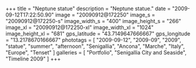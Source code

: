 +++
title = "Neptune statue"
description = "Neptune statue."
date = "2009-09-12T17:22:50.90"
image = "20090912@172250"
image_s = "20090912@172250-s"
image_width_s = "400"
image_height_s = "266"
image_xl = "20090912@172250-xl"
image_width_xl = "1024"
image_height_xl = "681"
gps_latitude = "43.7149647666667"
gps_longitude = "13.2178670166667"
phototags = [ "2009-09-12", "2009-09", "2009", "statue", "summer", "afternoon", "Senigallia", "Ancona", "Marche", "Italy", "Europe", "Tenset" ]
galleries = [ "Portfolio", "Senigallia City and Seaside", "Timeline 2009" ]
+++
